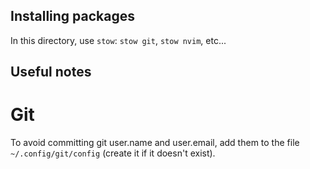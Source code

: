 ## Installing packages

In this directory, use `stow`: `stow git`, `stow nvim`, etc...

## Useful notes

# Git
To avoid committing git user.name and user.email, add them to the file `~/.config/git/config` (create it if it doesn't exist).
